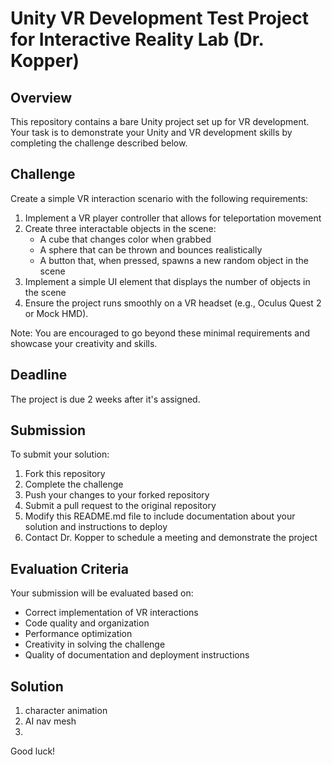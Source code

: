 # Unity VR Development Test Project for Interactive Reality Lab (Dr. Kopper)

## Overview
This repository contains a bare Unity project set up for VR development. Your task is to demonstrate your Unity and VR development skills by completing the challenge described below.

## Challenge
Create a simple VR interaction scenario with the following requirements:

1. Implement a VR player controller that allows for teleportation movement
2. Create three interactable objects in the scene:
   - A cube that changes color when grabbed
   - A sphere that can be thrown and bounces realistically
   - A button that, when pressed, spawns a new random object in the scene
3. Implement a simple UI element that displays the number of objects in the scene
4. Ensure the project runs smoothly on a VR headset (e.g., Oculus Quest 2 or Mock HMD).

Note: You are encouraged to go beyond these minimal requirements and showcase your creativity and skills.

## Deadline
The project is due 2 weeks after it's assigned.

## Submission
To submit your solution:
1. Fork this repository
2. Complete the challenge
3. Push your changes to your forked repository
4. Submit a pull request to the original repository
5. Modify this README.md file to include documentation about your solution and instructions to deploy
6. Contact Dr. Kopper to schedule a meeting and demonstrate the project

## Evaluation Criteria
Your submission will be evaluated based on:
- Correct implementation of VR interactions
- Code quality and organization
- Performance optimization
- Creativity in solving the challenge
- Quality of documentation and deployment instructions

## Solution

1. character animation
2. AI nav mesh
3. 

Good luck!
